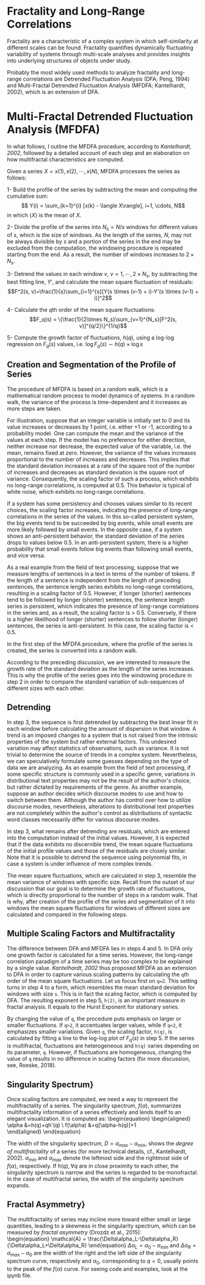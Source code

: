 # Fractality and Long-Range Correlations
Fractality are a characteristic of a complex system in which self-similarity at different scales can be found. Fractality quantifies dynamically fluctuating variability of systems through multi-scale analyses and provides insights into underlying structures of objects under study. 

Probably the most widely used methods to analyze fractality and long-range correlations are Detrended Fluctuation Analysis (DFA; Peng, 1994) and Multi-Fractal Detrended Fluctuation Analysis (MFDFA; Kantelhardt, 2002), which is an extension of DFA. 

# Multi-Fractal Detrended Fluctuation Analysis (MFDFA)
In what follows, I outline the MFDFA procedure, according to _Kantelhardt, 2002_, followed by a detailed account of each step and an elaboration on how multifractal characteristics are computed. 
 
Given a series $X = x(1), x(2), \cdots, x(N)$, MFDFA processes the series as follows: 

1-	  Build the profile of the series by subtracting the mean and computing the cumulative sum:
    $$ Y(i) = \sum_{k=1}^{i} [x(k) - \langle X\rangle], i=1, \cdots, N$$
    in which $\langle X\rangle$ is the mean of $X$.
    
2-	  Divide the profile of the series into $N_s=N/s$ windows for different values of $s$, which is the size of windows.
    As the length of the series, $N$, may not be always divisible by $s$ and a portion of the series in the end may be excluded from the computation, the windowing procedure is repeated starting from the end. As a result, the number of windows increases to $2 \times N_s$.

3-	 Detrend the values in each window $v$, $v=1,\cdots,2\times N_s$, by subtracting the best fitting line, $Y'$, and calculate the mean square fluctuation of residuals:
    $$F^2(s, v)=\frac{1}{s}\sum_{i=1}^{s}[Y(s \times (v-1) + i)-Y'(s \times (v-1) + i)]^2$$

4-	 Calculate the $q$th order of the mean square fluctuations:
    $$F_q(s) = \{\frac{1}{2\times N_s}\sum_{v=1}^{N_s}[F^2(s, v)]^{q/2}\}^{1/q}$$
	
5-	 Compute the growth factor of fluctuations, $h(q)$, using a log-log regression on $F_q(s)$ values, i.e. $\log F_q(s)\sim h(q) \times \log s$


## Creation and Segmentation of the Profile of Series
The procedure of MFDFA is based on a random walk, which is a mathematical random process to model dynamics of systems. In a random walk, the variance of the process is time-dependent and it increases as more steps are taken. 

For illustration, suppose that an integer variable is initially set to 0 and its value increases or decreases by 1 point, i.e. either +1 or -1, according to a probability model. One can compute the mean and the variance of the values at each step.  If the model has no preference for either direction, neither increase nor decrease, the expected value of the variable, i.e. the mean, remains fixed at zero. However, the variance of the values increases proportional to the number of increases and decreases.
This implies that the standard deviation increases at a rate of the square root of the number of increases and decreases as standard deviation is the square root of variance. Consequently, the scaling factor of such a process, which exhibits no long-range correlations, is computed at 0.5. 
This behavior is typical of white noise, which exhibits no long-range correlations.

If a system has some persistency and chooses values similar to its recent choices, the scaling factor increases, indicating the presence of long-range correlations in the series of the values. 
In this so-called persistent system, the big events tend to be succeeded by big events, while small events are more likely followed by small events.
In the opposite case, if a system shows an anti-persistent behavior, the standard deviation of the series drops to values below 0.5.
In an anti-persistent system, there is a higher probability that small events follow big events than following small events, and vice versa. 

As a real example from the field of text processing, suppose that we measure lengths of sentences in a text in terms of the number of tokens. If the length of a sentence is independent from the length of preceding sentences, the sentence length series exhibits no long-range correlations, resulting in a scaling factor of 0.5. 
However, if longer (shorter) sentences tend to be followed by longer (shorter) sentences, the sentence length series is persistent, which indicates the presence of long-range correlations in the series and, as a result, the scaling factor is > 0.5. Conversely, if there is a higher likelihood of longer (shorter) sentences to follow shorter (longer) sentences, the series is anti-persistent. In this case, the scaling factor is < 0.5.

In the first step of the MFDFA procedure, where the profile of the series is created, the series is converted into a random walk. 

According to the preceding discussion, we are interested to measure the growth rate of the standard deviation as the length of the series increases. This is why the profile of the series goes into the windowing procedure in step 2 in order to compare the standard variation of sub-sequences of different sizes with each other.

## Detrending
In step 3, the sequence is first detrended by subtracting the best linear fit in each window before calculating the amount of dispersion in that window. 
A trend is an imposed changes to a system that is not raised from the intrinsic properties of the system but rather external factors. This undesired variation may affect statistics of observations, such as variance. It is not trivial to determine the source of trends in a complex system. Nevertheless, we can speculatively formulate some guesses depending on the type of data we are analyzing.
As an example from the field of text processing, if some specific structure is commonly used in a specific genre, variations in distributional text properties may not be the result of the author's choice, but rather dictated by requirements of the genre. 
As another example, suppose an author decides which discourse modes to use and how to switch between them.  Although the author has control over how to utilize discourse modes, nevertheless, alterations to distributional text properties are not completely within the author's control as distributions of syntactic word classes necessarily differ for various discourse modes.

In step 3, what remains after detrending are residuals, which are entered into the computation instead of the initial values.  However, it is expected that if the data exhibits no discernible trend, the mean square fluctuations of the initial profile values and those of the residuals are closely similar.  Note that it is possible to detrend the sequence using polynomial fits, in case a system is under influence of more complex trends.

The mean square fluctuations, which are calculated in step 3, resemble the mean variance of windows with specific size. Recall from the outset of our discussion that our goal is to determine the growth rate of fluctuations, which is directly proportional to the number of steps in a random walk. That is why, after creation of the profile of the series and segmentation of it into windows the mean square fluctuations for windows of different sizes are calculated and compared in the following steps. 

## Multiple Scaling Factors and Multifractality
The difference between DFA and MFDFA lies in steps 4 and 5. In DFA only one growth factor is calculated for a time series. However, the long-range correlation paradigm of a time series may be too complex to be explained by a single value.  _Kantelhardt, 2002_ thus proposed MFDFA as an extension to DFA in order to capture various scaling patterns by calculating the `q`th order of the mean square fluctuations.
Let us focus first on `q=2`. This setting turns in step 4 to a form, which resembles the mean standard deviation for windows with size `s`. This is in fact the scaling factor, which is computed by DFA.
The resulting exponent in step 5, `h(2)`, is an important measure in fractal analysis. It equals to the Hurst Exponent for stationary series.

By changing the value of `q`, the procedure puts emphasis on larger or smaller fluctuations. If `q>2`, it accentuates larger values, while if `q<2`, it emphasizes smaller variations. Given `q`, the scaling factor, `h(q)`, is calculated by fitting a line to the log-log plot of $F_q(s)$ in step 5. If the series is multifractal, fluctuations are heterogeneous and `h(q)` varies depending on its parameter, `q`. However, if fluctuations are homogeneous, changing the value of `q` results in no difference in scaling factors (for more discussion, see, Roeske, 2018). 

## Singularity Spectrum}
Once scaling factors are computed, we need a way to represent the multifractality of a series. The singularity spectrum, $f(\alpha)$, summarizes multifractality information of a series effectively and lends itself to an elegant visualization. It is computed as:
\begin{equation}
    \begin{aligned}
        \alpha &=h(q)+qh'(q) \\
        f(\alpha) &=q[\alpha-h(q)]+1        
    \end{aligned}
\end{equation}

The width of the singularity spectrum, $D=\alpha_{max}-\alpha_{min}$, shows the _degree of multifractality_ of a series (for more technical details, cf.,  Kantelhardt, 2002). 
$\alpha_{min}$ and $\alpha_{max}$ denote the leftmost side and the rightmost side of $f(\alpha)$, respectively. If $h(q), \forall q$ are in close proximity to each other, the singularity spectrum is narrow and the series is regarded to be monofractal. In the case of multifractal series, the width of the singularity spectrum expands.

## Fractal Asymmetry}
The multifractality of series may incline more toward either small or large quantities, leading to a skewness in the singularity spectrum, which can be measured by _fractal asymmetry_ (Drozdz et al., 2015):  
\begin{equation}
    \mathcal{A} = \frac{\Delta\alpha_L-\Delta\alpha_R}{\Delta\alpha_L+\Delta\alpha_R}
\end{equation}
$\Delta\alpha_L=\alpha_0-\alpha_{min}$ and $\Delta\alpha_R=\alpha_{max}-\alpha_{0}$ are the width of the right and the left side of the singularity spectrum curve, respectively and $\alpha_0$, corresponding to $q=0$, usually points to the peak of the $f(\alpha)$ curve. 
For seeing code and examples, look at the ipynb file.

